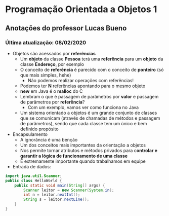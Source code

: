 # **Programação** Orientada a Objetos 1

## Anotações do professor Lucas Bueno

### Última atualização: 08/02/2020

- Objetos são acessados por **referências**
    - Um **objeto** da classe **Pessoa** terá uma **referência** para um **objeto** da classe **Endereço**, por exemplo
    - O conceito de **referência** é parecido com o conceito de **ponteiro** (só que mais simples, hehe) 
        - Não podemos realizar operações com referências!
    - Podemos ter **N** referências apontando para o mesmo objeto
    - **new** em Java é o **malloc** do C
    - Lembram o que é passagem de parâmetros por **valor** e passagem de parâmetros por **referência**?
        - Com um exemplo, vamos ver como funciona no Java
    - Um sistema orientado a objetos é um grande conjunto de classes que se comunicam (através de chamadas de métodos e passagem de parâmetros), sendo que cada classe tem um único e bem definido propósito
- Encapsulamento
    - A ignorância é uma benção
    - Um dos conceitos mais importantes da orientação a objetos
    - Nos permite tornar atributos e métodos privados para c**ontrolar e garantir a lógica de funcionamento de uma classe**
    - É extremamente importante quando trabalhamos em equipe
- Entrada de dados:
```java
import java.util.Scanner;
public class HelloWorld {
    public static void main(String[] args) {
        Scanner leitor = new Scanner(System.in);
        int n = leitor.nextInt();
        String s = leitor.nextLine();
    }
}
```

